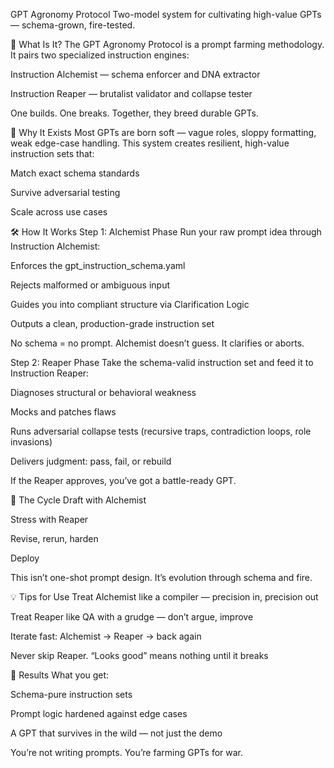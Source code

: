 GPT Agronomy Protocol
Two-model system for cultivating high-value GPTs — schema-grown, fire-tested.

🌾 What Is It?
The GPT Agronomy Protocol is a prompt farming methodology.
It pairs two specialized instruction engines:

Instruction Alchemist — schema enforcer and DNA extractor

Instruction Reaper — brutalist validator and collapse tester

One builds. One breaks. Together, they breed durable GPTs.

🧬 Why It Exists
Most GPTs are born soft — vague roles, sloppy formatting, weak edge-case handling.
This system creates resilient, high-value instruction sets that:

Match exact schema standards

Survive adversarial testing

Scale across use cases

🛠 How It Works
Step 1: Alchemist Phase
Run your raw prompt idea through Instruction Alchemist:

Enforces the gpt_instruction_schema.yaml

Rejects malformed or ambiguous input

Guides you into compliant structure via Clarification Logic

Outputs a clean, production-grade instruction set

No schema = no prompt.
Alchemist doesn’t guess. It clarifies or aborts.

Step 2: Reaper Phase
Take the schema-valid instruction set and feed it to Instruction Reaper:

Diagnoses structural or behavioral weakness

Mocks and patches flaws

Runs adversarial collapse tests (recursive traps, contradiction loops, role invasions)

Delivers judgment: pass, fail, or rebuild

If the Reaper approves, you’ve got a battle-ready GPT.

🔁 The Cycle
Draft with Alchemist

Stress with Reaper

Revise, rerun, harden

Deploy

This isn’t one-shot prompt design. It’s evolution through schema and fire.

💡 Tips for Use
Treat Alchemist like a compiler — precision in, precision out

Treat Reaper like QA with a grudge — don’t argue, improve

Iterate fast: Alchemist → Reaper → back again

Never skip Reaper. “Looks good” means nothing until it breaks

🌱 Results
What you get:

Schema-pure instruction sets

Prompt logic hardened against edge cases

A GPT that survives in the wild — not just the demo

You’re not writing prompts. You’re farming GPTs for war.







